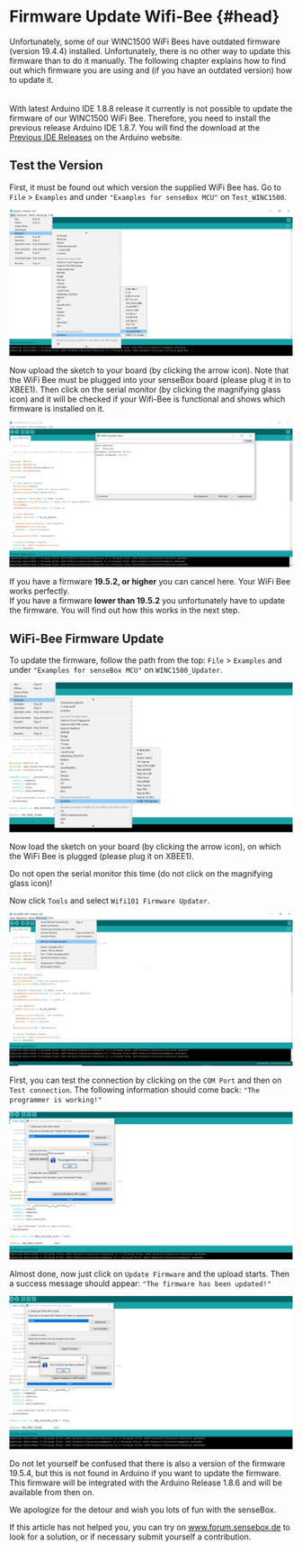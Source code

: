 # Firmware Update Wifi-Bee {#head}
<div class="description">Unfortunately, some of our WINC1500 WiFi Bees have outdated firmware (version 19.4.4) installed. Unfortunately, there is no other way to update this firmware than to do it manually. The following chapter explains how to find out which firmware you are using and (if you have an outdated version) how to update it.</div>

<div class="line">
    <br>
    <br>
</div>

<div class="box_warning">
    <i class="fa fa-exclamation-circle fa-fw" aria-hidden="true" style="color: #f0ad4e"></i>
    With latest Arduino IDE 1.8.8 release it currently is not possible to update the firmware of our WINC1500 WiFi Bee. Therefore, you need to install the previous release Arduino IDE 1.8.7. You will find the download at the <a href="https://www.arduino.cc/en/Main/OldSoftwareReleases#previous">Previous IDE Releases</a> on the Arduino website.
</div>

## Test the Version
First, it must be found out which version the supplied WiFi Bee has. Go to `File` > `Examples` and under `"Examples for senseBox MCU"` on `Test_WINC1500`.

![Open the WiFi-Test](https://github.com/sensebox/resources/raw/master/gitbook_pictures/Update-Wifi-Firmware/1-test.PNG)

Now upload the sketch to your board (by clicking the arrow icon). Note that the WiFi Bee must be plugged into your senseBox board (please plug it in to XBEE1). Then click on the serial monitor (by clicking the magnifying glass icon) and it will be checked if your Wifi-Bee is functional and shows which firmware is installed on it.



![Test results with a non-current firmware](https://github.com/sensebox/resources/raw/master/gitbook_pictures/Update-Wifi-Firmware/2-result.PNG)

<div class="box_success">
    <i class="fa fa-check fa-fw" aria-hidden="true" style="color: #50af51;"></i>
   If you have a firmware  <b>19.5.2, or higher</b> you can cancel here. Your WiFi Bee works perfectly.
</div>

<div class="box_warning">
    <i class="fa fa-exclamation-circle fa-fw" aria-hidden="true" style="color: #f0ad4e"></i>
    If you have a firmware <b>lower than 19.5.2</b> you unfortunately have to update the firmware. You will find out how this works in the next step.
</div>

## WiFi-Bee Firmware Update
To update the firmware, follow the path from the top: `File` > ` Examples ` and under `"Examples for senseBox MCU"` on `WINC1500_Updater`.

![Open the WINC1500_Updater](https://github.com/sensebox/resources/raw/master/gitbook_pictures/Update-Wifi-Firmware/3-updater.PNG)


Now load the sketch on your board (by clicking the arrow icon), on which the WiFi Bee is plugged (please plug it on XBEE1).

<div class="box_error">
    <i class="fa fa-exclamation-triangle fa-fw" aria-hidden="true" style="color: #d9534f"></i>
    Do not open the serial monitor this time (do not click on the magnifying glass icon)!
</div>

Now click `Tools` and select `Wifi101 Firmware Updater`.

![Choose Wifi 101 Firmware Updater](https://github.com/sensebox/resources/raw/master/gitbook_pictures/Update-Wifi-Firmware/4-firmware-updater.PNG)

First, you can test the connection by clicking on the ` COM Port ` and then on ` Test connection `. The following information should come back: `"The programmer is working!"`

![Test connection of the Wifi-Bee](https://github.com/sensebox/resources/raw/master/gitbook_pictures/Update-Wifi-Firmware/5-test-connection.PNG)

Almost done, now just click on ` Update Firmware ` and the upload starts. Then a success message should appear: `"The firmware has been updated!"`

![Finally Update Firmware](https://github.com/sensebox/resources/raw/master/gitbook_pictures/Update-Wifi-Firmware/6-update-firmware.PNG)

<div class="box_info">
    <i class="fa fa-info fa-fw" aria-hidden="true" style="color: #42acf3;"></i>
    Do not let yourself be confused that there is also a version of the firmware 19.5.4, but this is not found in Arduino if you want to update the firmware. This firmware will be integrated with the Arduino Release 1.8.6 and will be available from then on.</div>
    
   We apologize for the detour and wish you lots of fun with the senseBox.
 
If this article has not helped you, you can try on www.forum.sensebox.de to look for a solution, or if necessary submit yourself a contribution.
